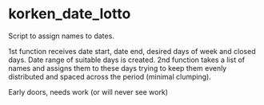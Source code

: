 # korken_date_lotto

Script to assign names to dates. 

1st function receives date start, date end, desired days of week and closed days. Date range of suitable days is created.
2nd function takes a list of names and assigns them to these days trying to keep them evenly distributed and spaced across the period (minimal clumping).

Early doors, needs work (or will never see work)
